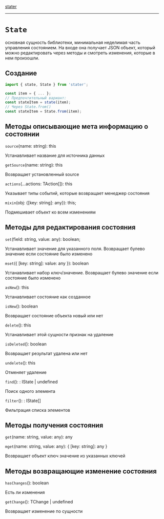 [stater](../README.md)

---

# `State`

основная сущность библиотеки, минимальная неделимая часть управления состоянием. На входе она получает JSON объект,
который можно редактировать через методы и смотреть изменения, которые в нем произошли.

## Создание

```javascript
import { state, State } from 'stater';

const item = { ... };
// Предпочтительный вариант:
const stateItem = state(item);
// Через State.from()
const stateItem = State.from(item);
```

## Методы описывающие мета информацию о состоянии

`source`(name: string): this

Устанавливает название для источника данных

`getSource`(name: string): this

Возвращает установленный source

`actions`(...actions: TAction[]): this

Указывает типы событий, которые возвращает менеджер состояния

`mixin`(obj: {[key: string]: any}): this;

Подмешивает объект ко всем изменениям

## Методы для редактирования состояния

`set`(field: string, value: any): boolean;

Устанавливает значение для указанного поля. Возвращает булево значение если состояние было изменено

`mset`({ [key: string]: value: any }): boolean

Устанавливает набор ключ/значение. Возвращает булево значение если состояние было изменено

`asNew`(): this

Устанавливает состояние как созданное

`isNew`(): boolean

Возвращает состояние объекта новый или нет

`delete`(): this

Устанавливает этой сущности признак на удаление

`isDeleted`(): boolean

Возвращает результат удалена или нет

`undelete`(): this

Отменяет удаление

`find`(): : IState<Type> | undefined

Поиск одного элемента

`filter`(): : IState<Type>[]

Фильтрация списка элементов

## Методы получения состояния

`get`(name: string, value: any): any

`mget`(name: string, value: any): { [key: string]: any }

Возвращает объект ключ значение из указанных ключей

## Методы возвращающие изменение состояния

`hasChanges`(): boolean

Есть ли изменения

`getChange`(): TChange | undefined

Возвращает изменение по сущности
